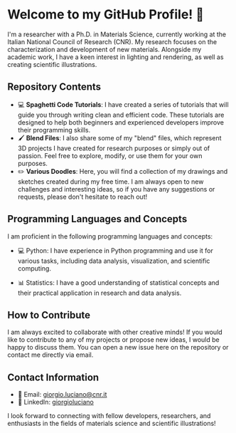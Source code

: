 # Welcome to my GitHub Profile! 👋

I'm a researcher with a Ph.D. in Materials Science, currently working at the Italian National Council of Research (CNR). My research focuses on the characterization and development of new materials. Alongside my academic work, I have a keen interest in lighting and rendering, as well as creating scientific illustrations.

## Repository Contents

- 💻 **Spaghetti Code Tutorials**: I have created a series of tutorials that will guide you through writing clean and efficient code. These tutorials are designed to help both beginners and experienced developers improve their programming skills.
- 🖌️ **Blend Files**: I also share some of my "blend" files, which represent 3D projects I have created for research purposes or simply out of passion. Feel free to explore, modify, or use them for your own purposes.
- ✏️ **Various Doodles**: Here, you will find a collection of my drawings and sketches created during my free time. I am always open to new challenges and interesting ideas, so if you have any suggestions or requests, please don't hesitate to reach out!

## Programming Languages and Concepts

I am proficient in the following programming languages and concepts:

- 💻 Python: I have experience in Python programming and use it for various tasks, including data analysis, visualization, and scientific computing.

- 📊 Statistics: I have a good understanding of statistical concepts and their practical application in research and data analysis.

## How to Contribute

I am always excited to collaborate with other creative minds! If you would like to contribute to any of my projects or propose new ideas, I would be happy to discuss them. You can open a new issue here on the repository or contact me directly via email.

## Contact Information

- 📧 Email: [giorgio.luciano@cnr.it](mailto:giorgio.luciano@cnr.it)
- 💼 LinkedIn: [giorgioluciano](https://www.linkedin.com/in/giorgioluciano)

I look forward to connecting with fellow developers, researchers, and enthusiasts in the fields of materials science and scientific illustrations!
